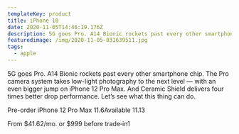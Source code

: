 ```yaml
---
templateKey: product
title: iPhone 10
date: 2020-11-05T14:46:19.176Z
description: 5G goes Pro. A14 Bionic rockets past every other smartphone chip.
featuredimage: /img/2020-11-05-031639511.jpg
tags:
  - apple
---
```

5G goes Pro. A14 Bionic rockets past every other smartphone chip. The Pro camera system takes low-light photography to the next level — with an even bigger jump on iPhone 12 Pro Max. And Ceramic Shield delivers four times better drop performance. Let’s see what this thing can do.

Pre-order iPhone 12 Pro Max 11.6Available 11.13

From $41.62/mo. or $999 before trade‑in1